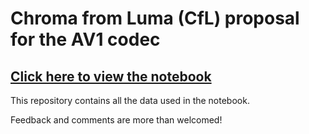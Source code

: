 # Chroma from Luma (CfL) proposal for the AV1 codec

## [Click here to view the notebook](https://nbviewer.jupyter.org/github/luctrudeau/AV1-CfL-Proposal/blob/master/Chroma%20from%20Luma%20%28CfL%29.ipynb)

This repository contains all the data used in the notebook.

Feedback and comments are more than welcomed!
